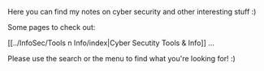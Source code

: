 
Here you can find my notes on cyber security and other interesting stuff :)

Some pages to check out:

[[../InfoSec/Tools n Info/index|Cyber Secutity Tools & Info]]
...

Please use the search or the menu to find what you're looking for! :)

